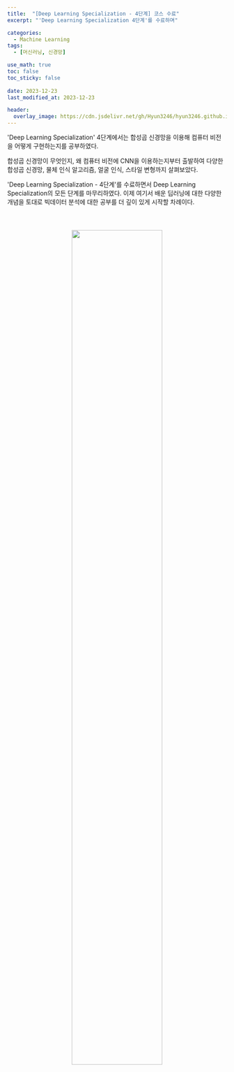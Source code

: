 ```yaml
---
title:  "[Deep Learning Specialization - 4단계] 코스 수료"
excerpt: "'Deep Learning Specialization 4단계'를 수료하며"

categories:
  - Machine Learning
tags:
  - [머신러닝, 신경망]

use_math: true
toc: false
toc_sticky: false
 
date: 2023-12-23
last_modified_at: 2023-12-23

header:
  overlay_image: https://cdn.jsdelivr.net/gh/Hyun3246/hyun3246.github.io@master/image/overlay image/andrew ng 3.png
---
```

'Deep Learning Specialization' 4단계에서는 합성곱 신경망을 이용해 컴퓨터 비전을 어떻게 구현하는지를 공부하였다.

합성곱 신경망이 무엇인지, 왜 컴퓨터 비전에 CNN을 이용하는지부터 출발하여 다양한 합성곱 신경망, 물체 인식 알고리즘, 얼굴 인식, 스타일 변형까지 살펴보았다.

'Deep Learning Specialization - 4단계'를 수료하면서 Deep Learning Specialization의 모든 단계를 마무리하였다. 이제 여기서 배운 딥러닝에 대한 다양한 개념을 토대로 빅데이터 분석에 대한 공부를 더 깊이 있게 시작할 차례이다.

<br/>
<figure style="display:block; text-align:center;">
  <img src="https://cdn.jsdelivr.net/gh/Hyun3246/hyun3246.github.io@master/image/Deep Learning Specialization/코스4 수료증.png"
       style="width: 70%; height: auto; margin:10px">
</figure>
<br/>